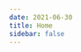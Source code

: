 ```yaml
---
date: 2021-06-30
title: Home
sidebar: false
---
```

<script setup>
import Page from "./.vitepress/theme/components/Page.vue";
import { useData } from "vitepress";
const { theme } = useData();
const pageSize = theme.value.pageSize;
const posts = theme.value.posts.slice(0,3)
</script>
<Page :posts="posts" :pageCurrent="1" :pagesNum="1" />